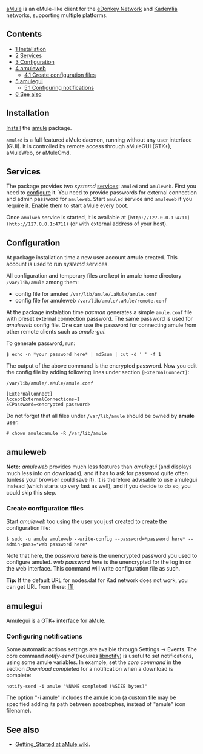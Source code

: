 [aMule](http://www.amule.org/) is an eMule-like client for the [eDonkey Network](https://en.wikipedia.org/wiki/eDonkey_Network "w:eDonkey Network") and [Kademlia](https://en.wikipedia.org/wiki/Kademlia "w:Kademlia") networks, supporting multiple platforms.

## Contents

*   [1 Installation](#Installation)
*   [2 Services](#Services)
*   [3 Configuration](#Configuration)
*   [4 amuleweb](#amuleweb)
    *   [4.1 Create configuration files](#Create_configuration_files)
*   [5 amulegui](#amulegui)
    *   [5.1 Configuring notifications](#Configuring_notifications)
*   [6 See also](#See_also)

## Installation

[Install](/index.php/Install "Install") the [amule](https://www.archlinux.org/packages/?name=amule) package.

`amuled` is a full featured aMule daemon, running without any user interface (GUI). It is controlled by remote access through aMuleGUI (GTK+), aMuleWeb, or aMuleCmd.

## Services

The package provides two *systemd* [services](/index.php/Daemon "Daemon"): `amuled` and `amuleweb`. First you need to [configure](#Configuration) it. You need to provide passwords for external connection and admin password for `amuleweb`. Start `amuled` service and `amuleweb` if you require it. Enable them to start aMule every boot.

Once `amulweb` service is started, it is available at `[http://127.0.0.1:4711](http://127.0.0.1:4711)` (or with external address of your host).

## Configuration

At package installation time a new user account **amule** created. This account is used to run *systemd* services.

All configuration and temporary files are kept in amule home directory `/var/lib/amule` among them:

*   config file for amuled `/var/lib/amule/.aMule/amule.conf`
*   config file for amuleweb `/var/lib/amule/.aMule/remote.conf`

At the package instalation time *pacman* generates a simple `amule.conf` file with preset external connection password. The same password is used for *amuleweb* config file. One can use the password for connecting amule from other remote clients such as *amule-gui*.

To generate password, run:

```
$ echo -n *your password here* | md5sum | cut -d ' ' -f 1

```

The output of the above command is the encrypted password. Now you edit the config file by adding following lines under section `[ExternalConnect]`:

 `/var/lib/amule/.aMule/amule.conf` 
```
[ExternalConnect]
AcceptExternalConnections=1
ECPassword=<encrypted password>
```

Do not forget that all files under `/var/lib/amule` should be owned by **amule** user.

```
# chown amule:amule -R /var/lib/amule

```

## amuleweb

**Note:** *amuleweb* provides much less features than *amulegui* (and displays much less info on downloads), and it has to ask for password quite often (unless your browser could save it). It is therefore advisable to use amulegui instead (which starts up very fast as well), and if you decide to do so, you could skip this step.

### Create configuration files

Start *amuleweb* too using the user you just created to create the configuration file:

```
$ sudo -u amule amuleweb --write-config --password=*password here* --admin-pass=*web password here*

```

Note that here, the *password here* is the unencrypted password you used to configure amuled. *web password here* is the unencrypted for the log in on the web interface. This command will write configuration file as such.

**Tip:** If the default URL for nodes.dat for Kad network does not work, you can get URL from there: [[1]](http://nodes-dat.com)

## amulegui

Amulegui is a GTK+ interface for aMule.

### Configuring notifications

Some automatic actions settings are avaible through Settings → Events. The core command *notify-send* (requires [libnotify](https://www.archlinux.org/packages/?name=libnotify)) is useful to set notifications, using some amule variables. In example, set the *core command* in the section *Download completed* for a notification when a download is complete:

```
notify-send -i amule "%NAME completed (%SIZE bytes)"

```

The option "-i amule" includes the amule icon (a custom file may be specified adding its path between apostrophes, instead of "amule" icon filename).

## See also

*   [Getting_Started at aMule wiki](http://wiki.amule.org/wiki/Getting_Started).